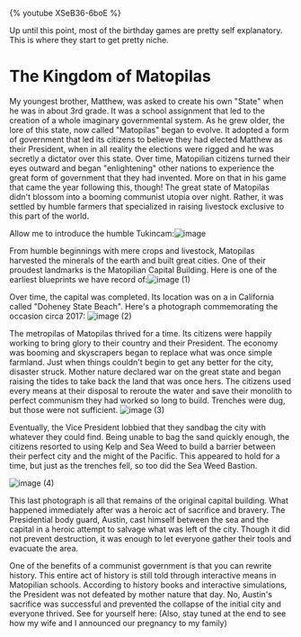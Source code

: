 {% youtube XSeB36-6boE %}

Up until this point, most of the birthday games are pretty self explanatory. This is where they start to get pretty niche. 

# The Kingdom of Matopilas
My youngest brother, Matthew, was asked to create his own "State" when he was in about 3rd grade. It was a school assignment that led to the creation of a whole imaginary governmental system. As he grew older, the lore of this state, now called "Matopilas" began to evolve. It adopted a form of government that led its citizens to believe they had elected Matthew as their President, when in all reality the elections were rigged and he was secretly a dictator over this state. Over time, Matopilian citizens turned their eyes outward and began "enlightening" other nations to experience the great form of government that they had invented. More on that in his game that came the year following this, though! The great state of Matopilas didn't blossom into a booming communist utopia over night. Rather, it was settled by humble farmers that specialized in raising livestock exclusive to this part of the world.

Allow me to introduce the humble Tukincam:![image](https://dev-to-uploads.s3.amazonaws.com/i/ayc692tfzs15wernpo4z.jpg)

From humble beginnings with mere crops and livestock, Matopilas harvested the minerals of the earth and built great cities. One of their proudest landmarks is the Matopilian Capital Building. Here is one of the earliest blueprints we have record of:![image (1)](https://dev-to-uploads.s3.amazonaws.com/i/5awed3pxl6tkoop220ak.jpg)

Over time, the capital was completed. Its location was on a in California called "Doheney State Beach". Here's a photograph commemorating the occasion circa 2017:
![image (2)](https://dev-to-uploads.s3.amazonaws.com/i/phgp7epl1z32jgj7yhg4.jpg)

The metropilas of Matopilas thrived for a time. Its citizens were happily working to bring glory to their country and their President. The economy was booming and skyscrapers began to replace what was once simple farmland. Just when things couldn't begin to get any better for the city, disaster struck. Mother nature declared war on the great state and began raising the tides to take back the land that was once hers. The citizens used every means at their disposal to reroute the water and save their monolith to perfect communism they had worked so long to build. Trenches were dug, but those were not sufficient. 
![image (3)](https://dev-to-uploads.s3.amazonaws.com/i/miwlnajrutbwkqsj8013.jpg)

Eventually, the Vice President lobbied that they sandbag the city with whatever they could find. Being unable to bag the sand quickly enough, the citizens resorted to using Kelp and Sea Weed to build a barrier between their perfect city and the might of the Pacific. This appeared to hold for a time, but just as the trenches fell, so too did the Sea Weed Bastion.

![image (4)](https://dev-to-uploads.s3.amazonaws.com/i/b3f7bytts48ydtszdffx.jpg)


This last photograph is all that remains of the original capital building. What happened immediately after was a heroic act of sacrifice and bravery. The Presidential body guard, Austin, cast himself between the sea and the capital in a heroic attempt to salvage what was left of the city. Though it did not prevent destruction, it was enough to let everyone gather their tools and evacuate the area.

One of the benefits of a communist government is that you can rewrite history. This entire act of history is still told through interactive means in Matopilian schools. According to history books and interactive simulations, the President was not defeated by mother nature that day. No, Austin's sacrifice was successful and prevented the collapse of the initial city and everyone thrived. See for yourself here: (Also, stay tuned at the end to see how my wife and I announced our pregnancy to my family)

 


 

 